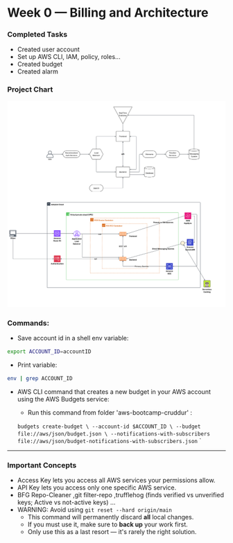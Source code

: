 # Week 0 — Billing and Architecture
### Completed Tasks
* Created user account
* Set up AWS CLI, IAM, policy, roles...
* Created budget
* Created alarm

### Project Chart

![Cart](./images/aws_project_chart.svg)

### Commands:

* Save account id in a shell env variable:

```bash
export ACCOUNT_ID=accountID
```

* Print variable:

```bash
env | grep ACCOUNT_ID
```

* AWS CLI command that creates a new budget in your AWS account using the AWS Budgets service:
  * Run this command from folder 'aws-bootcamp-cruddur' :

  `budgets create-budget \
    --account-id $ACCOUNT_ID \
    --budget file://aws/json/budget.json \
    --notifications-with-subscribers file://aws/json/budget-notifications-with-subscribers.json`
  `
---

### Important Concepts
* Access Key lets you access all AWS services your permissions allow.
* API Key lets you access only one specific AWS service.
* BFG Repo-Cleaner ,git filter-repo ,trufflehog (finds verified vs unverified keys; Active vs not-active keys) ...
* WARNING: Avoid using `git reset --hard origin/main`
  * This command will permanently discard **all** local changes.
  * If you must use it, make sure to **back up** your work first.
  * Only use this as a last resort — it's rarely the right solution.